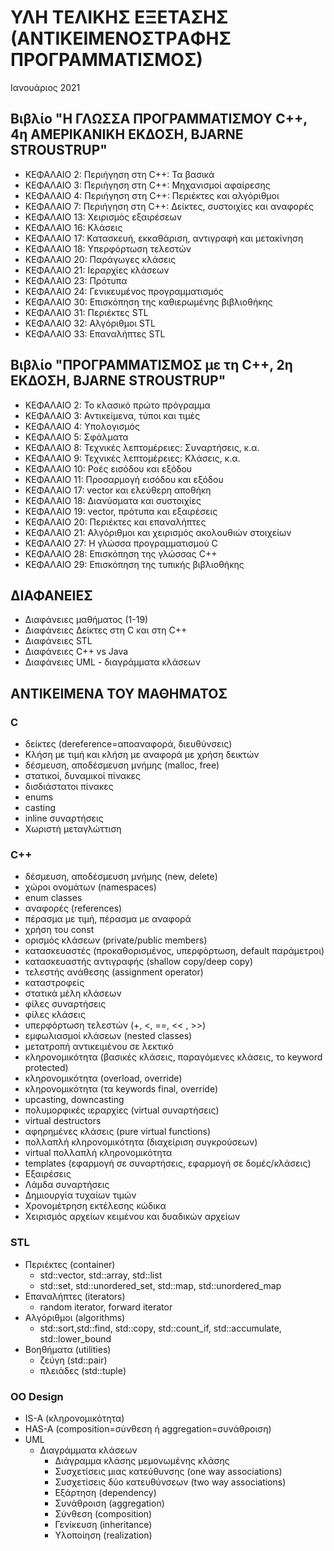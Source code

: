 # ΥΛΗ ΤΕΛΙΚΗΣ ΕΞΕΤΑΣΗΣ (ΑΝΤΙΚΕΙΜΕΝΟΣΤΡAΦΗΣ ΠΡΟΓΡΑΜΜΑΤΙΣΜΟΣ)

Ιανουάριος 2021

## Βιβλίο "Η ΓΛΩΣΣΑ ΠΡΟΓΡΑΜΜΑΤΙΣΜΟΥ C++, 4η ΑΜΕΡΙΚΑΝΙΚΗ ΕΚΔΟΣΗ, BJARNE STROUSTRUP"

* ΚΕΦΑΛΑΙΟ  2: Περιήγηση στη C++: Τα βασικά
* ΚΕΦΑΛΑΙΟ  3: Περιήγηση στη C++: Μηχανισμοί αφαίρεσης
* ΚΕΦΑΛΑΙΟ  4: Περιήγηση στη C++: Περιέκτες και αλγόριθμοι
* ΚΕΦΑΛΑΙΟ  7: Περιήγηση στη C++: Δείκτες, συστοιχίες και αναφορές
* ΚΕΦΑΛΑΙΟ 13: Χειρισμός εξαιρέσεων
* ΚΕΦΑΛΑΙΟ 16: Κλάσεις
* ΚΕΦΑΛΑΙΟ 17: Κατασκευή, εκκαθάριση, αντιγραφή και μετακίνηση
* ΚΕΦΑΛΑΙΟ 18: Υπερφόρτωση τελεστών
* ΚΕΦΑΛΑΙΟ 20: Παράγωγες κλάσεις
* ΚΕΦΑΛΑΙΟ 21: Ιεραρχίες κλάσεων
* ΚΕΦΑΛΑΙΟ 23: Πρότυπα
* ΚΕΦΑΛΑΙΟ 24: Γενικευμένος προγραμματισμός
* ΚΕΦΑΛΑΙΟ 30: Επισκόπηση της καθιερωμένης βιβλιοθήκης
* ΚΕΦΑΛΑΙΟ 31: Περιέκτες STL
* ΚΕΦΑΛΑΙΟ 32: Αλγόριθμοι STL
* ΚΕΦΑΛΑΙΟ 33: Επαναλήπτες STL

## Βιβλίο "ΠΡΟΓΡΑΜΜΑΤΙΣΜΟΣ με τη C++, 2η ΕΚΔΟΣΗ, BJARNE STROUSTRUP"

* ΚΕΦΑΛΑΙΟ  2: Το κλασικό πρώτο πρόγραμμα
* ΚΕΦΑΛΑΙΟ  3: Αντικείμενα, τύποι και τιμές
* ΚΕΦΑΛΑΙΟ  4: Υπολογισμός
* ΚΕΦΑΛΑΙΟ  5: Σφάλματα
* ΚΕΦΑΛΑΙΟ  8: Τεχνικές λεπτομέρειες: Συναρτήσεις, κ.α.
* ΚΕΦΑΛΑΙΟ  9: Τεχνικές λεπτομέρειες: Κλάσεις, κ.α.
* ΚΕΦΑΛΑΙΟ 10: Ροές εισόδου και εξόδου
* ΚΕΦΑΛΑΙΟ 11: Προσαρμογή εισόδου και εξόδου
* ΚΕΦΑΛΑΙΟ 17: vector και ελεύθερη αποθήκη
* ΚΕΦΑΛΑΙΟ 18: Διανύσματα και συστοιχίες
* ΚΕΦΑΛΑΙΟ 19: vector, πρότυπα και εξαιρέσεις
* ΚΕΦΑΛΑΙΟ 20: Περιέκτες και επαναλήπτες
* ΚΕΦΑΛΑΙΟ 21: Αλγόριθμοι και χειρισμός ακολουθιών στοιχείων
* ΚΕΦΑΛΑΙΟ 27: Η γλώσσα προγραμματισμού C
* ΚΕΦΑΛΑΙΟ 28: Επισκόπηση της γλώσσας C++
* ΚΕΦΑΛΑΙΟ 29: Επισκόπηση της τυπικής βιβλιοθήκης

## ΔΙΑΦΑΝΕΙΕΣ

* Διαφάνειες μαθήματος (1-19) 
* Διαφάνειες Δείκτες στη C και στη C++
* Διαφάνειες STL
* Διαφάνειες C++ vs Java
* Διαφάνειες UML - διαγράμματα κλάσεων

## ANTIKEIMENA ΤΟΥ ΜΑΘΗΜΑΤΟΣ

### C

* δείκτες (dereference=αποαναφορά, διευθύνσεις)
* Κλήση με τιμή και κλήση με αναφορά με χρήση δεικτών
* δέσμευση, αποδέσμευση μνήμης (malloc, free)
* στατικοί, δυναμικοί πίνακες
* δισδιάστατοι πίνακες
* enums
* casting
* inline συναρτήσεις
* Χωριστή μεταγλώττιση

### C++

* δέσμευση, αποδέσμευση μνήμης (new, delete)
* χώροι ονομάτων (namespaces)
* enum classes
* αναφορές (references)
* πέρασμα με τιμή, πέρασμα με αναφορά
* χρήση του const
* ορισμός κλάσεων (private/public members)
* κατασκευαστές (προκαθορισμένος, υπερφόρτωση, default παράμετροι)
* κατασκευαστής αντιγραφής (shallow copy/deep copy)
* τελεστής ανάθεσης (assignment operator)
* καταστροφείς
* στατικά μέλη κλάσεων
* φίλες συναρτήσεις
* φίλες κλάσεις
* υπερφόρτωση τελεστών (+, <, ==, << , >>)
* εμφωλιασμοί κλάσεων (nested classes)
* μετατροπή αντικειμένου σε λεκτικό
* κληρονομικότητα (βασικές κλάσεις, παραγόμενες κλάσεις, το keyword protected)
* κληρονομικότητα (overload, override)
* κληρονομικότητα (τα keywords final, override)
* upcasting, downcasting
* πολυμορφικές ιεραρχίες (virtual συναρτήσεις)
* virtual destructors
* αφηρημένες κλάσεις (pure virtual functions)
* πολλαπλή κληρονομικότητα (διαχείριση συγκρούσεων)
* virtual πολλαπλή κληρονομικότητα
* templates (εφαρμογή σε συναρτήσεις, εφαρμογή σε δομές/κλάσεις)
* Εξαιρέσεις
* Λάμδα συναρτήσεις
* Δημιουργία τυχαίων τιμών
* Χρονομέτρηση εκτέλεσης κώδικα
* Χειρισμός αρχείων κειμένου και δυαδικών αρχείων

### STL

* Περιέκτες (container)
  * std::vector, std::array, std::list
  * std::set, std::unordered_set, std::map, std::unordered_map
* Επαναλήπτες (iterators)
  * random iterator, forward iterator
* Αλγόριθμοι (algorithms)
  * std::sort,std::find, std::copy, std::count_if, std::accumulate, std::lower_bound
* Βοηθήματα (utilities)
  * ζεύγη (std::pair)
  * πλειάδες (std::tuple)

### OO Design

* IS-A (κληρονομικότητα)
* HAS-A (composition=σύνθεση ή aggregation=συνάθροιση)
* UML
  * Διαγράμματα κλάσεων
    * Διάγραμμα κλάσης μεμονωμένης κλάσης
    * Συσχετίσεις μιας κατεύθυνσης (one way associations)
    * Συσχετίσεις δύο κατευθύνσεων (two way associations)
    * Εξάρτηση (dependency)
    * Συνάθροιση (aggregation)
    * Σύνθεση (composition)
    * Γενίκευση (inheritance)
    * Υλοποίηση (realization)
